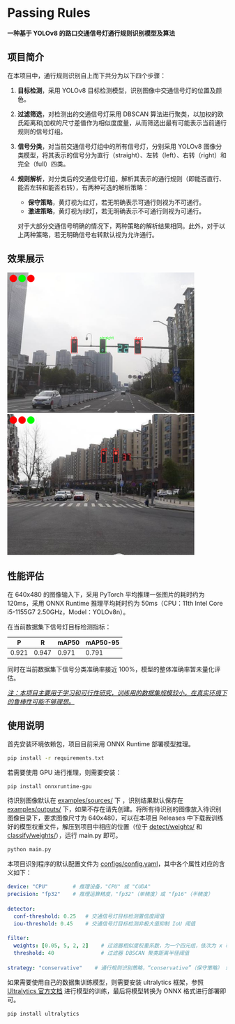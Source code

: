 # Passing Rules

**一种基于 YOLOv8 的路口交通信号灯通行规则识别模型及算法**

## 项目简介

在本项目中，通行规则识别自上而下共分为以下四个步骤：

1. **目标检测**，采用 YOLOv8 目标检测模型，识别图像中交通信号灯的位置及颜色。

2. **过滤筛选**，对检测出的交通信号灯采用 DBSCAN 算法进行聚类，以加权的欧氏距离和j加权的尺寸差值作为相似度度量，从而筛选出最有可能表示当前通行规则的信号灯组。

3. **信号分类**，对当前交通信号灯组中的所有信号灯，分别采用 YOLOv8 图像分类模型，将其表示的信号分为直行（straight）、左转（left）、右转（right）和完全（full）四类。

4. **规则解析**，对分类后的交通信号灯组，解析其表示的通行规则（即能否直行、能否左转和能否右转），有两种可选的解析策略：  
   
   - **保守策略**，黄灯视为红灯，若无明确表示可通行则视为不可通行。
   - **激进策略**，黄灯视为绿灯，若无明确表示不可通行则视为可通行。
   
   对于大部分交通信号明确的情况下，两种策略的解析结果相同。此外，对于以上两种策略，若无明确信号右转默认视为允许通行。

## 效果展示

<img title="效果图1" src="examples/displays/result_1.png" alt="效果图1" style="zoom:67%;">  <img title="效果图2" src="examples/displays/result_9.png" alt="效果图2" style="zoom:67%;">

## 性能评估

在 640x480 的图像输入下，采用 PyTorch 平均推理一张图片的耗时约为 120ms，采用 ONNX Runtime 推理平均耗时约为 50ms（CPU：11th Intel Core i5-1155G7 2.50GHz，Model：YOLOv8n）。

在当前数据集下信号灯目标检测指标：

| P     | R     | mAP50 | mAP50-95 |
| ----- | ----- | ----- | -------- |
| 0.921 | 0.947 | 0.971 | 0.791    |

同时在当前数据集下信号分类准确率接近 100%，模型的整体准确率暂未量化评估。

*<u>注：本项目主要用于学习和可行性研究，训练用的数据集规模较小，在真实环境下的鲁棒性可能不够理想。</u>*

## 使用说明

首先安装环境依赖包，项目目前采用 ONNX Runtime 部署模型推理。

```bash
pip install -r requirements.txt
```

若需要使用 GPU 进行推理，则需要安装：

```bash
pip install onnxruntime-gpu
```

待识别图像默认在 <u>examples/sources/</u> 下 ，识别结果默认保存在 <u>examples/outputs/</u> 下，如果不存在请先创建。将所有待识别的图像放入待识别图像目录下，要求图像尺寸为 640x480，可以在本项目 Releases 中下载我训练好的模型权重文件，解压到项目中相应的位置（位于 <u>detect/weights/</u> 和 <u>classify/weights/</u>），运行 main.py 即可。

```bash
python main.py
```

本项目识别程序的默认配置文件为 <u>configs/config.yaml</u>，其中各个属性对应的含义如下：

```yaml
device: "CPU"        # 推理设备，"CPU" 或 "CUDA"
precision: "fp32"    # 推理运算精度，"fp32"（单精度）或 "fp16"（半精度）

detector:
  conf-threshold: 0.25   # 交通信号灯目标检测置信度阈值
  iou-threshold: 0.45    # 交通信号灯目标检测非极大值抑制 IoU 阈值

filter:
  weights: [0.05, 5, 2, 2]    # 过滤器相似度权重系数，为一个四元组，依次为 x 轴权重、y 轴权重、宽度权重和高度权重
  threshold: 40               # 过滤器 DBSCAN 聚类距离半径阈值

strategy: "conservative"    # 通行规则识别策略，“conservative”（保守策略） 或 “radical”（激进策略）
```

如果需要使用自己的数据集训练模型，则需要安装 ultralytics 框架，参照 [Ultralytics 官方文档](https://docs.ultralytics.com/) 进行模型的训练，最后将模型转换为 ONNX 格式进行部署即可。

```bash
pip install ultralytics
```


